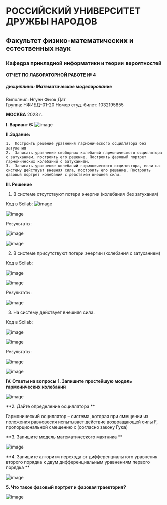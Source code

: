 # РОССИЙСКИЙ УНИВЕРСИТЕТ ДРУЖБЫ НАРОДОВ
## Факультет физико-математических и естественных наук
### Кафедра прикладной информатики и теории вероятностей

#### ОТЧЕТ ПО ЛАБОРАТОРНОЙ РАБОТЕ № 4
##### *дисциплина: Математическое моделирование*

Выполнил: Нгуен Фыок Дат  
Группа: НФИБД-01-20
Номер студ. билет: 1032195855

**МОСКВА**
2023 г.

**I. Вариант 6:**
![image](https://user-images.githubusercontent.com/83130956/222770356-04cbc91c-743d-4d40-bc70-a6e55c66bd0b.png)

**II.Задание:**

    1.	Построить решение уравнения гармонического осциллятора без затухания 
    2.	Записать уравнение свободных колебаний гармонического осциллятора с затуханием, построить его решение. Построить фазовый портрет гармонических колебаний с затуханием. 
    3.	Записать уравнение колебаний гармонического осциллятора, если на систему действует внешняя сила, построить его решение. Построить фазовый портрет колебаний с действием внешней силы. 
    
**III. Решение**

1.	В системе отсутствуют потери энергии (колебания без затухания) 

Код в Scilab:
![image](https://user-images.githubusercontent.com/83130956/222771054-051251b8-4b36-4525-9a04-33a4a7cfc898.png)

![image](https://user-images.githubusercontent.com/83130956/222771151-2bded932-cd83-456c-aa0c-f0e552fe2952.png)

Результаты:

![image](https://user-images.githubusercontent.com/83130956/222771354-c0ff42ae-c157-4353-b2ce-1491b9254838.png)

![image](https://user-images.githubusercontent.com/83130956/222771429-39e721e5-b42f-4d91-b014-16929067302c.png)

2.	В системе присутствуют потери энергии (колебания с затуханием) 

Код в Scilab:

![image](https://user-images.githubusercontent.com/83130956/222771558-88d26cdb-b301-43e3-81a6-34e024d73f31.png)

![image](https://user-images.githubusercontent.com/83130956/222771586-8aedea17-8734-472d-a9ca-2d8246761a5d.png)

Результаты:

![image](https://user-images.githubusercontent.com/83130956/222771642-10f40179-e886-4399-a527-95d8786dbbb0.png)

3.	На систему действует внешняя сила. 

Код в Scilab:

![image](https://user-images.githubusercontent.com/83130956/222771735-ced534e6-cd34-4ed0-bf98-1c0cb394bc22.png)

![image](https://user-images.githubusercontent.com/83130956/222771803-e848b438-a94f-4b5a-9b43-f8b9d0418f37.png)

Результаты:

![image](https://user-images.githubusercontent.com/83130956/222771848-536e13d5-6a77-49fc-96ca-66b12df12281.png)

![image](https://user-images.githubusercontent.com/83130956/222771907-6d84732b-5e1d-446b-b1c1-955c91f73541.png)

**IV.	Ответы на вопросы**
**1.	Запишите простейшую модель гармонических колебаний**

![image](https://user-images.githubusercontent.com/83130956/222772092-9712b7d1-3de0-4240-8a86-0f6f374cd43c.png)

**2.	Дайте определение осциллятора **

Гармонический осциллятор – система, которая при смещении из положения равновесия испытывает действие возвращающей силы F, пропорциональной смещению x (согласно закону Гука)

**3.	Запишите модель математического маятника **

![image](https://user-images.githubusercontent.com/83130956/222772208-c4580282-39ec-4571-a782-60fdfbdc95ae.png)

**4.	Запишите алгоритм перехода от дифференциального уравнения второго порядка к двум дифференциальным уравнениям первого порядка **

![image](https://user-images.githubusercontent.com/83130956/222772282-6b92f840-8f94-42db-917a-2cfacd410ba7.png)

**5.	Что такое фазовый портрет и фазовая траектория?**

![image](https://user-images.githubusercontent.com/83130956/222772384-9d56dcad-efb7-4e20-860a-0f3fb640ea63.png)











